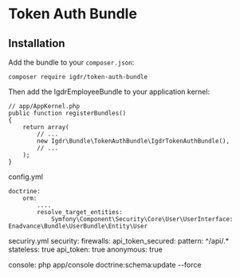 Token Auth Bundle
==============================
Installation
------------

Add the bundle to your `composer.json`:

    composer require igdr/token-auth-bundle

Then add the IgdrEmployeeBundle to your application kernel:

    // app/AppKernel.php
    public function registerBundles()
    {
        return array(
            // ...
            new Igdr\Bundle\TokenAuthBundle\IgdrTokenAuthBundle(),
            // ...
        );
    }

config.yml

    doctrine:
        orm:
            ....
            resolve_target_entities:
                Symfony\Component\Security\Core\User\UserInterface: Enadvance\Bundle\UserBundle\Entity\User

securiry.yml
    security:
        firewalls:
            api_token_secured:
                pattern:  ^/api/.*
                stateless:    true
                api_token: true
                anonymous: true


console:
    php app/console doctrine:schema:update --force